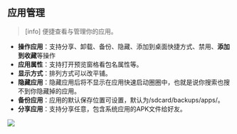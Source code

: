 ## 应用管理
>[info] 便捷查看与管理你的应用。

* **操作应用**：支持分享、卸载、备份、隐藏、添加到桌面快捷方式、禁用、**添加到收藏**等操作
* **应用属性**：支持打开预览窗格看包名属性等。
* **显示方式**：排列方式可以改平铺。
* **隐藏应用**：隐藏应用后将不显示在应用快速启动圈圈中，也就是说你搜索也搜不到你隐藏掉的应用。
* **备份应用**：应用的默认保存位置可设置，默认为/sdcard/backups/apps/。
* **分享应用**：支持分享任意，包含系统应用的APK文件给好友。

![](http://ww1.sinaimg.cn/large/6b1dd0a7ly1fzrazotiepj20u01hcdjx.jpg)
